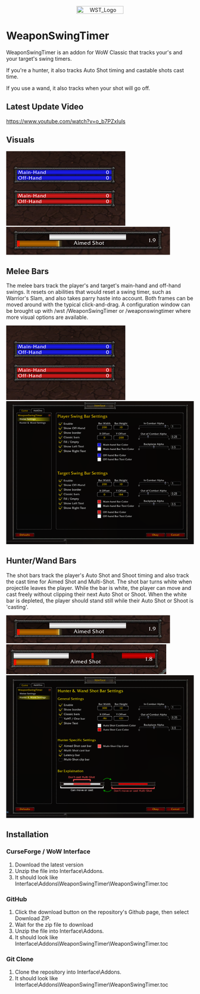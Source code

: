<p align="center">
<img src="https://github.com/LeftHandedGlove/WeaponSwingTimerAddon/blob/UpdatedConfig/Images/wst_logo_shadow.png?raw=true" width="50%" height="50%" title="WST_Logo" class="center">
</p>

# WeaponSwingTimer
WeaponSwingTimer is an addon for WoW Classic that tracks your's and your target's swing timers.

If you're a hunter, it also tracks Auto Shot timing and castable shots cast time.

If you use a wand, it also tracks when your shot will go off.

## Latest Update Video
https://www.youtube.com/watch?v=o_b7PZxIuls

## Visuals
![alt text](Images/MeleeBars.png)
![alt text](Images/YaHTShotBar.png)

## Melee Bars
The melee bars track the player's and target's main-hand and off-hand swings.
It resets on abilities that would reset a swing timer, such as Warrior's Slam, and also takes parry haste into account.
Both frames can be moved around with the typical click-and-drag.
A configuration window can be brought up with /wst /WeaponSwingTimer or /weaponswingtimer where more visual options are available.

![alt text](Images/MeleeBars.png)
![alt text](Images/MeleeConfigWindow.png)

## Hunter/Wand Bars
The shot bars track the player's Auto Shot and Shoot timing and also track the cast time for Aimed Shot and Multi-Shot.
The shot bar turns white when projectile leaves the player.
While the bar is white, the player can move and cast freely without clipping their next Auto Shot or Shoot.
When the white bar is depleted, the player should stand still while their Auto Shot or Shoot is 'casting'.

![alt text](Images/YaHTShotBar.png)
![alt text](Images/OneBarShotBar.png)
![alt text](Images/HunterConfigWindow.png)

## Installation
### CurseForge / WoW Interface
1. Download the latest version
2. Unzip the file into Interface\Addons.
3. It should look like Interface\Addons\WeaponSwingTimer\WeaponSwingTimer.toc
### GitHub
1. Click the download button on the repository's Github page, then select Download ZIP.
2. Wait for the zip file to download
3. Unzip the file into Interface\Addons.
4. It should look like Interface\Addons\WeaponSwingTimer\WeaponSwingTimer.toc
### Git Clone
1. Clone the repository into Interface\Addons.
2. It should look like Interface\Addons\WeaponSwingTimer\WeaponSwingTimer.toc
